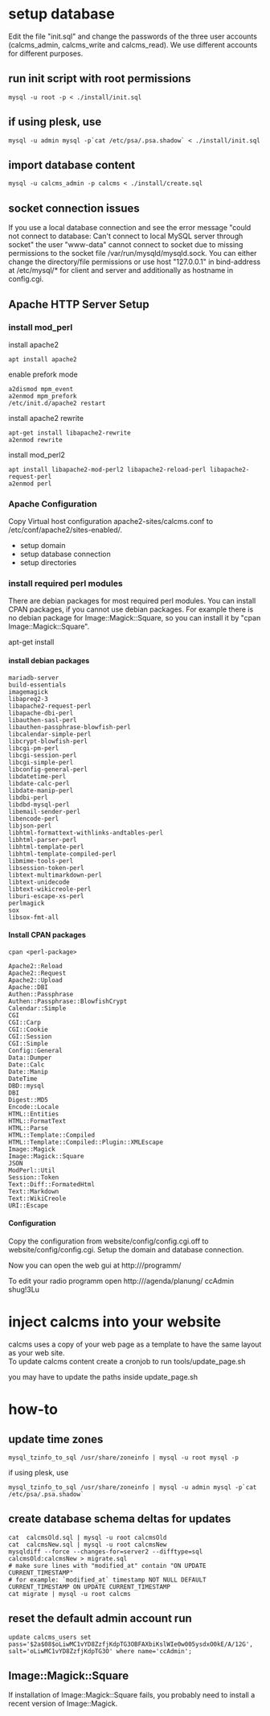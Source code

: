 
# setup database

Edit the file "init.sql" and change the passwords of the three user accounts (calcms_admin, calcms_write and calcms_read).
We use different accounts for different purposes.

## run init script with root permissions

    mysql -u root -p < ./install/init.sql

## if using plesk, use

    mysql -u admin mysql -p`cat /etc/psa/.psa.shadow` < ./install/init.sql

## import database content

    mysql -u calcms_admin -p calcms < ./install/create.sql 

## socket connection issues

If you use a local database connection and see the error message
"could not connect to database: Can't connect to local MySQL server through socket"
the user "www-data" cannot connect to socket due to missing permissions to the socket
file /var/run/mysqld/mysqld.sock. You can either change the directory/file permissions
or use host "127.0.0.1" in bind-address at /etc/mysql/* for client and server and
additionally as hostname in config.cgi.

## Apache HTTP Server Setup 

### install mod_perl

install apache2
    
    apt install apache2

enable prefork mode

    a2dismod mpm_event
    a2enmod mpm_prefork
    /etc/init.d/apache2 restart

install apache2 rewrite

    apt-get install libapache2-rewrite
    a2enmod rewrite

install mod_perl2

    apt install libapache2-mod-perl2 libapache2-reload-perl libapache2-request-perl
    a2enmod perl

### Apache Configuration

Copy Virtual host configuration apache2-sites/calcms.conf to /etc/conf/apache2/sites-enabled/.

* setup domain
* setup database connection
* setup directories

### install required perl modules

There are debian packages for most required perl modules.
You can install CPAN packages, if you cannot use debian packages.
For example there is no debian package for Image::Magick::Square, so you can install it by "cpan Image::Magick::Square".

apt-get install <deb-package>

#### install debian packages

    mariadb-server 
    build-essentials
    imagemagick
    libapreq2-3
    libapache2-request-perl
    libapache-dbi-perl
    libauthen-sasl-perl
    libauthen-passphrase-blowfish-perl
    libcalendar-simple-perl
    libcrypt-blowfish-perl
    libcgi-pm-perl
    libcgi-session-perl
    libcgi-simple-perl
    libconfig-general-perl
    libdatetime-perl
    libdate-calc-perl
    libdate-manip-perl
    libdbi-perl
    libdbd-mysql-perl
    libemail-sender-perl
    libencode-perl
    libjson-perl
    libhtml-formattext-withlinks-andtables-perl
    libhtml-parser-perl
    libhtml-template-perl
    libhtml-template-compiled-perl
    libmime-tools-perl
    libsession-token-perl
    libtext-multimarkdown-perl
    libtext-unidecode
    libtext-wikicreole-perl
    liburi-escape-xs-perl
    perlmagick
    sox
    libsox-fmt-all

#### Install CPAN packages

    cpan <perl-package>

    Apache2::Reload
    Apache2::Request
    Apache2::Upload
    Apache::DBI
    Authen::Passphrase
    Authen::Passphrase::BlowfishCrypt
    Calendar::Simple
    CGI
    CGI::Carp
    CGI::Cookie
    CGI::Session
    CGI::Simple
    Config::General
    Data::Dumper
    Date::Calc
    Date::Manip
    DateTime
    DBD::mysql
    DBI
    Digest::MD5
    Encode::Locale
    HTML::Entities
    HTML::FormatText
    HTML::Parse
    HTML::Template::Compiled
    HTML::Template::Compiled::Plugin::XMLEscape
    Image::Magick
    Image::Magick::Square
    JSON
    ModPerl::Util
    Session::Token
    Text::Diff::FormatedHtml
    Text::Markdown
    Text::WikiCreole
    URI::Escape

#### Configuration

Copy the configuration from website/config/config.cgi.off to website/config/config.cgi.
Setup the domain and database connection.

Now you can open the web gui at http://<localhost>/programm/

To edit your radio programm open http://<localhost>/agenda/planung/
ccAdmin
shug!3Lu

# inject calcms into your website

calcms uses a copy of your web page as a template to have the same layout as your web site.  
To update calcms content create a cronjob to run tools/update_page.sh

you may have to update the paths inside update_page.sh

# how-to
   
## update time zones

    mysql_tzinfo_to_sql /usr/share/zoneinfo | mysql -u root mysql -p

if using plesk, use

    mysql_tzinfo_to_sql /usr/share/zoneinfo | mysql -u admin mysql -p`cat /etc/psa/.psa.shadow`

## create database schema deltas for updates

    cat  calcmsOld.sql | mysql -u root calcmsOld
    cat  calcmsNew.sql | mysql -u root calcmsNew
    mysqldiff --force --changes-for=server2 --difftype=sql calcmsOld:calcmsNew > migrate.sql
    # make sure lines with "modified_at" contain "ON UPDATE CURRENT_TIMESTAMP"
    # for example: `modified_at` timestamp NOT NULL DEFAULT CURRENT_TIMESTAMP ON UPDATE CURRENT_TIMESTAMP
    cat migrate | mysql -u root calcms
    
## reset the default admin account run

    update calcms_users set pass='$2a$08$oLiwMC1vYD8ZzfjKdpTG3OBFAXbiKslWIe0w005ysdxO0kE/A/12G', salt='oLiwMC1vYD8ZzfjKdpTG3O' where name='ccAdmin';

## Image::Magick::Square

If installation of Image::Magick::Square fails, you probably need to install a recent version of Image::Magick.
